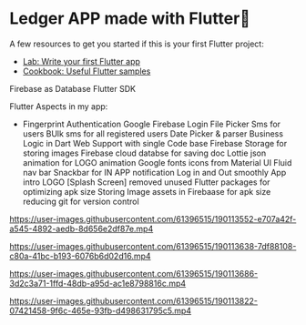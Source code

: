 # Ledger APP made with Flutter💙



A few resources to get you started if this is your first Flutter project:

- [Lab: Write your first Flutter app](https://flutter.dev/docs/get-started/codelab)
- [Cookbook: Useful Flutter samples](https://flutter.dev/docs/cookbook)

Firebase as Database
Flutter SDK

Flutter Aspects in my app:
- Fingerprint Authentication
Google Firebase Login
File Picker
Sms for users
BUlk sms for all registered users
Date Picker & parser
Business Logic in Dart
Web Support with single Code base 
Firebase Storage for storing images
Firebase cloud databse for saving doc
Lottie json animation for LOGO animation
Google fonts
icons from Material UI
Fluid nav bar
Snackbar for IN APP notification
Log in and Out smoothly
App intro LOGO [Splash Screen]
removed unused Flutter packages for optimizing apk size
Storing Image assets in Firebaase for apk size reducing
git for version control






https://user-images.githubusercontent.com/61396515/190113552-e707a42f-a545-4892-aedb-8d656e2df87e.mp4



https://user-images.githubusercontent.com/61396515/190113638-7df88108-c80a-41bc-b193-6076b6d02d16.mp4



https://user-images.githubusercontent.com/61396515/190113686-3d2c3a71-1ffd-48db-a95d-ac1e8798816c.mp4



https://user-images.githubusercontent.com/61396515/190113822-07421458-9f6c-465e-93fb-d498631795c5.mp4

